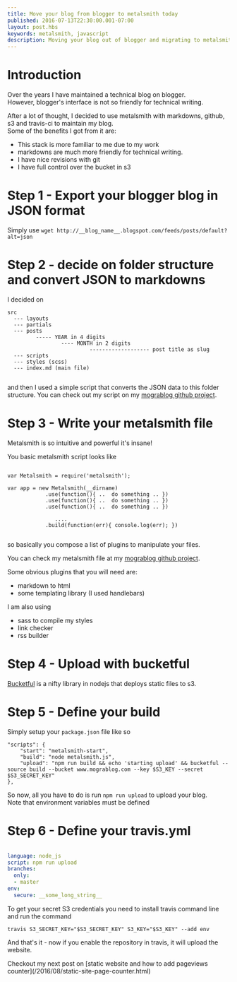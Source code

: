 ```yaml
---
title: Move your blog from blogger to metalsmith today
published: 2016-07-13T22:30:00.001-07:00
layout: post.hbs
keywords: metalsmith, javascript
description: Moving your blog out of blogger and migrating to metalsmith is easy and worth your while. This is how you can do it. 
---
```


# Introduction 

Over the years I have maintained a technical blog on blogger.    
However, blogger's interface is not so friendly for technical writing.  

After a lot of thought, I decided to use metalsmith with markdowns, github, s3 and travis-ci to maintain my blog.   
Some of the benefits I got from it are:
 
  - This stack is more familiar to me due to my work
  - markdowns are much more friendly for technical writing.
  - I have nice revisions with git
  - I have full control over the bucket in s3

# Step 1 - Export your blogger blog in JSON format

Simply use `wget http://__blog_name__.blogspot.com/feeds/posts/default?alt=json`

# Step 2 - decide on folder structure and convert JSON to markdowns

I decided on 

```
src
  --- layouts
  --- partials
  --- posts
         ----- YEAR in 4 digits
                 ---- MONTH in 2 digits
                          ------------------- post title as slug
  --- scripts 
  --- styles (scss)
  --- index.md (main file)
         
```

and then I used a simple script that converts the JSON data to this folder structure. 
You can check out my script on my [mograblog github project](https://github.com/guymograbi/mograblog). 

# Step 3 - Write your metalsmith file

Metalsmith is so intuitive and powerful it's insane!

You basic metalsmith script looks like 

```

var Metalsmith = require('metalsmith');

var app = new Metalsmith(__dirname)
            .use(function(){ ..  do something .. })
            .use(function(){ ..  do something .. })
            .use(function(){ ..  do something .. })
            
               .... 
            .build(function(err){ console.log(err); })
               
```

so basically you compose a list of plugins to manipulate your files. 

You can check my metalsmith file at my [mograblog github project](https://github.com/guymograbi/mograblog).

Some obvious plugins that you will need are: 
 
 - markdown to html
 - some templating library (I used handlebars)

I am also using

 - sass to compile my styles
 - link checker
 - rss builder

# Step 4 - Upload with bucketful 

[Bucketful](https://github.com/jakobmattsson/bucketful) is a nifty library in nodejs that deploys static files to s3.
 
# Step 5 - Define your build 

Simply setup your `package.json` file like so


```
"scripts": {
    "start": "metalsmith-start",
    "build": "node metalsmith.js",
    "upload": "npm run build && echo 'starting upload' && bucketful --source build --bucket www.mograblog.com --key $S3_KEY --secret $S3_SECRET_KEY"
},
```

So now, all you have to do is run `npm run upload` to upload your blog.   
Note that environment variables must be defined


# Step 6 - Define your travis.yml

```yaml

language: node_js
script: npm run upload
branches:
  only:
  - master
env:
  secure: __some_long_string__

```

To get your secret S3 credentials you need to install travis command line and run the command

`travis S3_SECRET_KEY="$S3_SECRET_KEY" S3_KEY="$S3_KEY" --add env`

And that's it - now if you enable the repository in travis, it will upload the website. 


<div class="info">Checkout my next post on [static website and how to add pageviews counter](/2016/08/static-site-page-counter.html)</div>

